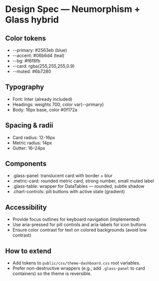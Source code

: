 Design Spec — Neumorphism + Glass hybrid
========================================

Color tokens
------------
- --primary: #2563eb (blue)
- --accent: #06b6d4 (teal)
- --bg: #f6f8fb
- --card: rgba(255,255,255,0.9)
- --muted: #6b7280

Typography
----------
- Font: Inter (already included)
- Headings: weights 700, color var(--primary)
- Body: 16px base, color #0f172a

Spacing & radii
----------------
- Card radius: 12-16px
- Metric radius: 14px
- Gutter: 16–24px

Components
----------
- .glass-panel: translucent card with border + blur
- .metric-card: rounded metric card, strong number, small muted label
- .glass-table: wrapper for DataTables — rounded, subtle shadow
- .chart-controls: pill buttons with active state (gradient)

Accessibility
-------------
- Provide focus outlines for keyboard navigation (implemented)
- Use aria-pressed for pill controls and aria-labels for icon buttons
- Ensure color contrast for text on colored backgrounds (avoid low contrast)

How to extend
--------------
- Add tokens to `public/css/theme-dashboard.css` root variables.
- Prefer non-destructive wrappers (e.g., add `.glass-panel` to card containers) so the theme is reversible.
